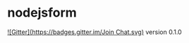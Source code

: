 nodejsform
==========
[![Gitter](https://badges.gitter.im/Join Chat.svg)](https://gitter.im/jukra/nodejsform?utm_source=badge&utm_medium=badge&utm_campaign=pr-badge)
version 0.1.0
